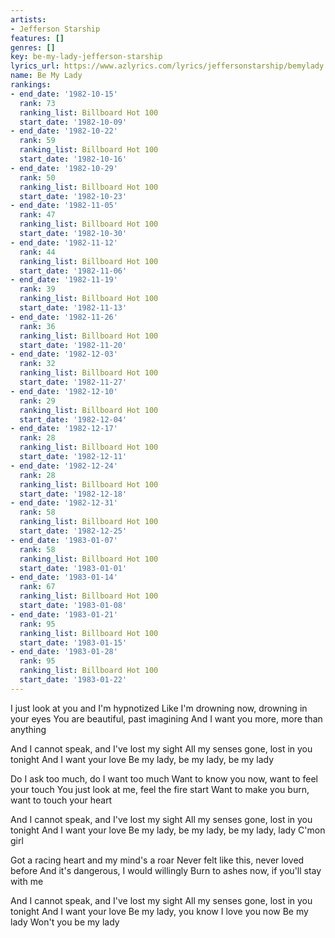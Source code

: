 ```yaml
---
artists:
- Jefferson Starship
features: []
genres: []
key: be-my-lady-jefferson-starship
lyrics_url: https://www.azlyrics.com/lyrics/jeffersonstarship/bemylady.html
name: Be My Lady
rankings:
- end_date: '1982-10-15'
  rank: 73
  ranking_list: Billboard Hot 100
  start_date: '1982-10-09'
- end_date: '1982-10-22'
  rank: 59
  ranking_list: Billboard Hot 100
  start_date: '1982-10-16'
- end_date: '1982-10-29'
  rank: 50
  ranking_list: Billboard Hot 100
  start_date: '1982-10-23'
- end_date: '1982-11-05'
  rank: 47
  ranking_list: Billboard Hot 100
  start_date: '1982-10-30'
- end_date: '1982-11-12'
  rank: 44
  ranking_list: Billboard Hot 100
  start_date: '1982-11-06'
- end_date: '1982-11-19'
  rank: 39
  ranking_list: Billboard Hot 100
  start_date: '1982-11-13'
- end_date: '1982-11-26'
  rank: 36
  ranking_list: Billboard Hot 100
  start_date: '1982-11-20'
- end_date: '1982-12-03'
  rank: 32
  ranking_list: Billboard Hot 100
  start_date: '1982-11-27'
- end_date: '1982-12-10'
  rank: 29
  ranking_list: Billboard Hot 100
  start_date: '1982-12-04'
- end_date: '1982-12-17'
  rank: 28
  ranking_list: Billboard Hot 100
  start_date: '1982-12-11'
- end_date: '1982-12-24'
  rank: 28
  ranking_list: Billboard Hot 100
  start_date: '1982-12-18'
- end_date: '1982-12-31'
  rank: 58
  ranking_list: Billboard Hot 100
  start_date: '1982-12-25'
- end_date: '1983-01-07'
  rank: 58
  ranking_list: Billboard Hot 100
  start_date: '1983-01-01'
- end_date: '1983-01-14'
  rank: 67
  ranking_list: Billboard Hot 100
  start_date: '1983-01-08'
- end_date: '1983-01-21'
  rank: 95
  ranking_list: Billboard Hot 100
  start_date: '1983-01-15'
- end_date: '1983-01-28'
  rank: 95
  ranking_list: Billboard Hot 100
  start_date: '1983-01-22'
---
```


I just look at you and I'm hypnotized 
Like I'm drowning now, drowning in your eyes 
You are beautiful, past imagining 
And I want you more, more than anything 

And I cannot speak, and I've lost my sight 
All my senses gone, lost in you tonight 
And I want your love 
Be my lady, be my lady, be my lady

Do I ask too much, do I want too much 
Want to know you now, want to feel your touch 
You just look at me, feel the fire start 
Want to make you burn, want to touch your heart 

And I cannot speak, and I've lost my sight 
All my senses gone, lost in you tonight 
And I want your love 
Be my lady, be my lady, be my lady, lady
C'mon girl

Got a racing heart and my mind's a roar 
Never felt like this, never loved before 
And it's dangerous, I would willingly 
Burn to ashes now, if you'll stay with me 

And I cannot speak, and I've lost my sight 
All my senses gone, lost in you tonight 
And I want your love 
Be my lady, you know I love you now
Be my lady
Won't you be my lady



